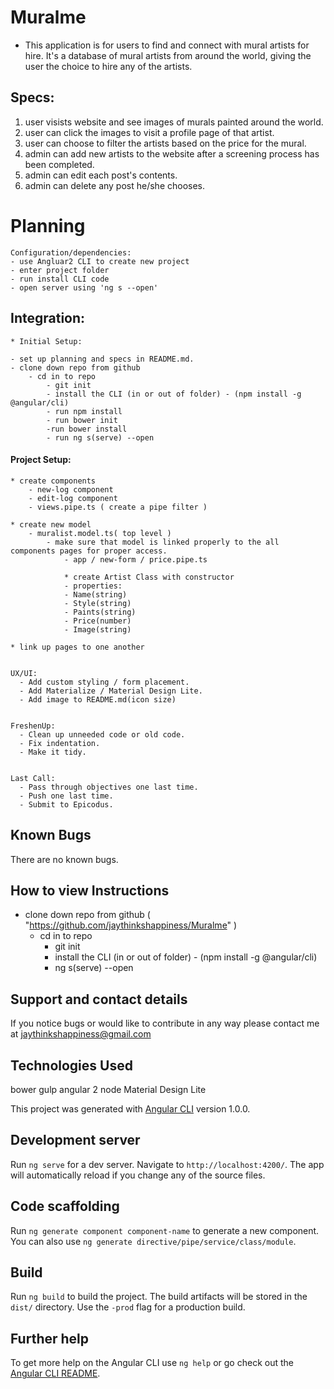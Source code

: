 # Muralme

  - This application is for users to find and connect with mural artists for hire.  It's a database of mural artists from around the world, giving the user the choice to hire any of the artists.


##  Specs:
  1. user visists website and see images of murals painted around the world.
  2. user can click the images to visit a profile page of that artist.
  3. user can choose to filter the artists based on the price for the mural.
  4. admin can add new artists to the website after a screening process has been completed.
  5. admin can edit each post's contents.
  6. admin can delete any post he/she chooses.

# Planning
    Configuration/dependencies:
    - use Angluar2 CLI to create new project
    - enter project folder
    - run install CLI code
    - open server using 'ng s --open'

##  Integration:

    * Initial Setup:

    - set up planning and specs in README.md.
    - clone down repo from github
        - cd in to repo
            - git init
            - install the CLI (in or out of folder) - (npm install -g @angular/cli)
            - run npm install
            - run bower init
            -run bower install
            - run ng s(serve) --open


####  Project Setup:

    * create components
        - new-log component
        - edit-log component
        - views.pipe.ts ( create a pipe filter )

    * create new model
        - muralist.model.ts( top level )
            - make sure that model is linked properly to the all components pages for proper access.
                - app / new-form / price.pipe.ts

                * create Artist Class with constructor
                - properties:
                - Name(string)
                - Style(string)
                - Paints(string)
                - Price(number)
                - Image(string)

    * link up pages to one another


    UX/UI:
      - Add custom styling / form placement.
      - Add Materialize / Material Design Lite.
      - Add image to README.md(icon size)


    FreshenUp:
      - Clean up unneeded code or old code.
      - Fix indentation.
      - Make it tidy.


    Last Call:
      - Pass through objectives one last time.
      - Push one last time.
      - Submit to Epicodus.


## Known Bugs

There are no known bugs.


## How to view Instructions

- clone down repo from github ( "https://github.com/jaythinkshappiness/Muralme" )
    - cd in to repo
        - git init
        - install the CLI (in or out of folder) - (npm install -g @angular/cli)
        - ng s(serve) --open

## Support and contact details

If you notice bugs or would like to contribute in any way please contact me at jaythinkshappiness@gmail.com

## Technologies Used
  bower
  gulp
  angular 2
  node
  Material Design Lite




This project was generated with [Angular CLI](https://github.com/angular/angular-cli) version 1.0.0.

## Development server

Run `ng serve` for a dev server. Navigate to `http://localhost:4200/`. The app will automatically reload if you change any of the source files.

## Code scaffolding

Run `ng generate component component-name` to generate a new component. You can also use `ng generate directive/pipe/service/class/module`.

## Build

Run `ng build` to build the project. The build artifacts will be stored in the `dist/` directory. Use the `-prod` flag for a production build.

## Further help

To get more help on the Angular CLI use `ng help` or go check out the [Angular CLI README](https://github.com/angular/angular-cli/blob/master/README.md).
